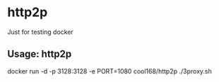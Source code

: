 # http2p
Just for testing docker
## Usage: http2p
docker run -d -p 3128:3128 -e PORT=1080 cool168/http2p ./3proxy.sh
